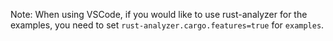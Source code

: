Note: When using VSCode, if you would like to use rust-analyzer for the examples, you need to set `rust-analyzer.cargo.features=true` for `examples`.